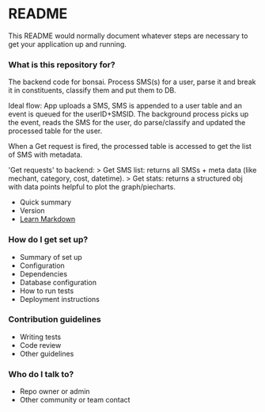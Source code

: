 # README #

This README would normally document whatever steps are necessary to get your application up and running.

### What is this repository for? ###

The backend code for bonsai.
Process SMS(s) for a user, parse it and break it in constituents, classify them and put them to DB.

Ideal flow:
App uploads a SMS, SMS is appended to a user table and an event is queued for the userID+SMSID. 
The background process picks up the event, reads the SMS for the user, do parse/classify and updated the processed table
for the user. 



When a Get request is fired, the processed table is accessed to get the list of SMS with metadata. 

'Get requests' to backend:
	> Get SMS list: returns all SMSs + meta data (like mechant, category, cost, datetime).
	> Get stats: returns a structured obj with data points helpful to plot the graph/piecharts. 
	


* Quick summary
* Version
* [Learn Markdown](https://bitbucket.org/tutorials/markdowndemo)

### How do I get set up? ###

* Summary of set up
* Configuration
* Dependencies
* Database configuration
* How to run tests
* Deployment instructions

### Contribution guidelines ###

* Writing tests
* Code review
* Other guidelines

### Who do I talk to? ###

* Repo owner or admin
* Other community or team contact